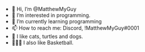 - 👋 Hi, I’m @MatthewMyGuy
- 👀 I’m interested in programming.
- 🌱 I’m currently learning programming
- 📫 How to reach me: Discord, !MatthewMyGuy#0001
- 🐢 I like cats, turtles and dogs.
- ⛹🏻‍♂️ I also like Basketball.
